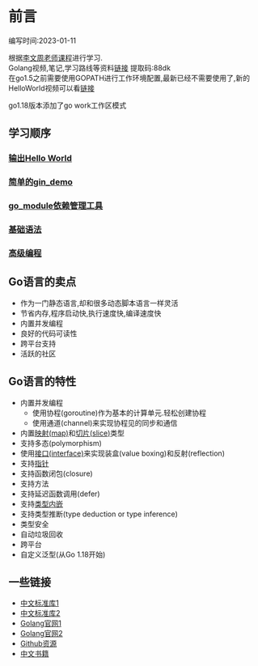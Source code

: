 # 前言

编写时间:2023-01-11

根据[李文周老师课程](https://www.liwenzhou.com/)进行学习.  
Golang视频,笔记,学习路线等资料[链接](https://www.aliyundrive.com/s/yUJBxdZxFk8) 提取码:88dk  
在go1.5之前需要使用GOPATH进行工作环境配置,最新已经不需要使用了,新的HelloWorld视频可以看[链接](https://www.bilibili.com/video/BV1bV41177KD)

go1.18版本添加了go work工作区模式

## 学习顺序

### [输出Hello World](./helloworld)

### [简单的gin_demo](./gin_demo)

### [go_module依赖管理工具](./go_module)

### [基础语法](./basic_grammar)

### [高级编程](./advanced)

## Go语言的卖点

* 作为一门静态语言,却和很多动态脚本语言一样灵活
* 节省内存,程序启动快,执行速度快,编译速度快
* 内置并发编程
* 良好的代码可读性
* 跨平台支持
* 活跃的社区

## Go语言的特性

* 内置并发编程
    * 使用协程(goroutine)作为基本的计算单元.轻松创建协程
    * 使用通道(channel)来实现协程见的同步和通信
* 内置[映射(map)](basic_grammar/map.go)和[切片(slice)](basic_grammar/slice.go)类型
* 支持多态(polymorphism)
* 使用[接口(interface)](advanced/interface)来实现装盒(value boxing)和反射(reflection)
* 支持[指针](basic_grammar/pointer.go)
* 支持函数闭包(closure) 
* 支持方法
* 支持延迟函数调用(defer)
* 支持[类型内嵌](./basic_grammar/tree2.go)
* 支持类型推断(type deduction or type inference)
* 类型安全
* 自动垃圾回收
* 跨平台
* 自定义泛型(从Go 1.18开始)


## 一些链接

* [中文标准库1](https://studygolang.com/pkgdoc)
* [中文标准库2](https://github.com/astaxie/gopkg)
* [Golang官网1](https://go.dev/)
* [Golang官网2](https://golang.google.cn/)  
* [Github资源](https://github.com/avelino/awesome-go)
* [中文书籍](./books)

